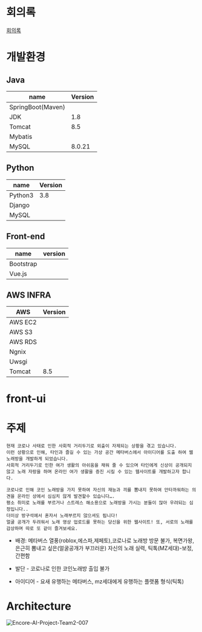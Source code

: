 # 회의록
[회의록](https://docs.google.com/document/d/1rpe6h6arZPnXDNhKevo1th57W6mOq_QvDpW1lADAgg8/edit)
# 개발환경
## Java
|name|Version|
|-------|----|
|SpringBoot(Maven)| |
|JDK|1.8|
|Tomcat|8.5|
|Mybatis||
|MySQL|8.0.21|
## Python 
|name|Version|
|------|---|
|Python3|3.8|
|Django||
|MySQL||
## Front-end
|name|version|
|-------|----|
|Bootstrap|
|Vue.js||

## AWS INFRA
|AWS|Version|
|-------|----|
|AWS EC2||
|AWS S3||
|AWS RDS||
|Ngnix||
|Uwsgi||
|Tomcat|8.5|

# front-ui

# 주제

    현재 코로나 사태로 인한 사회적 거리두기로 외출이 자제되는 상황을 겪고 있습니다. 
    이런 상황으로 인해, 타인과 즐길 수 있는 가상 공간 메타버스에서 아이디어를 도출 하여 웹 노래방을 개발하게 되었습니다. 
    사회적 거리두기로 인한 여가 생활의 아쉬움을 채워 줄 수 있으며 타인에게 신상이 공개되지 않고 노래 자랑을 하며 온라인 여가 생활을 증진 시킬 수 있는 웹사이트를 개발하고자 합니다.

    코로나로 인해 코인 노래방을 가지 못하여 자신의 재능과 끼를 뽐내지 못하여 안타까워하는 의견을 온라인 상에서 심심치 않게 발견할수 있습니다….  
    평소 취미로 노래를 부르거나 스트레스 해소용으로 노래방을 가시는 분들이 많아 우려되는 심정입니다..
    더이상 방구석에서 혼자서 노래부르지 않으셔도 됩니다! 
    얼굴 공개가 두려워서 노래 영상 업로드를 못하는 당신을 위한 웹사이트! 또, 서로의 노래를 감상하며 따로 또 같이 즐겨보세요.

- 배경: 메타버스 열풍(roblox,에스파,제페토),코로나로 노래방 방문 불가, 복면가왕, 은근히 뽐내고 싶은(얼굴공개가 부끄러운) 자신의 노래 실력, 틱톡(MZ세대)-보정,간편함

- 발단 - 코로나로 인한 코인노래방 출입 불가
- 아이디어 - 요새 유행하는 메타버스, mz세대에게 유행하는 플랫폼 형식(틱톡)

# Architecture

![Encore-AI-Project-Team2-007](https://user-images.githubusercontent.com/61110132/126266240-7cccb4ee-bb91-4d62-9622-46c9a627213c.jpg)
